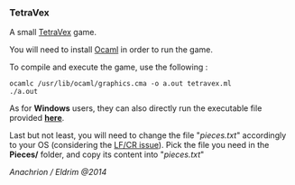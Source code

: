 ### TetraVex

A small [TetraVex][] game.

You will need to install [Ocaml][] in order to run the game.

To compile and execute the game, use the following :

```
ocamlc /usr/lib/ocaml/graphics.cma -o a.out tetravex.ml
./a.out
```

As for **Windows** users, they can also directly run the executable file provided **[here][]**.

Last but not least, you will need to change the file "*pieces.txt*" accordingly to your OS (considering the [LF/CR issue][]). Pick the file you need in the **Pieces/** folder, and copy its content into "*pieces.txt*"

*Anachrion / Eldrim @2014*


[TetraVex]: https://en.wikipedia.org/wiki/TetraVex

[Ocaml]: https://ocaml.org/

[here]: https://github.com/Anachrion/TetraVex/blob/master/tetravex.exe

[LF/CR issue]: https://en.wikipedia.org/wiki/Newline
